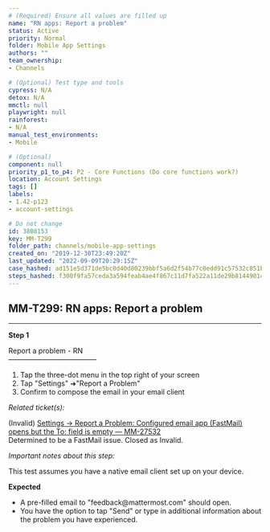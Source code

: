 ```yaml
---
# (Required) Ensure all values are filled up
name: "RN apps: Report a problem"
status: Active
priority: Normal
folder: Mobile App Settings
authors: ""
team_ownership: 
- Channels

# (Optional) Test type and tools
cypress: N/A
detox: N/A
mmctl: null
playwright: null
rainforest: 
- N/A
manual_test_environments: 
- Mobile

# (Optional)
component: null
priority_p1_to_p4: P2 - Core Functions (Do core functions work?)
location: Account Settings
tags: []
labels: 
- 1.42-p123
- account-settings

# Do not change
id: 3808153
key: MM-T299
folder_path: channels/mobile-app-settings
created_on: "2019-12-30T23:49:20Z"
last_updated: "2022-09-09T20:29:15Z"
case_hashed: ad151e5d371de5bc0d40d80239bbf5a6d2f54b77c0edd91c57532c851bce4c8826fc5573f0a31e1d71bdf409dc76bae9
steps_hashed: f300f9fa57ceda3a594feab4ae4f867c11d7fa522a11de29b814490141da4578b093397078d416b2b46cef2ccc843678
---
```


## MM-T299: RN apps: Report a problem

---

**Step 1**

Report a problem - RN\
–––––––––––––––––––––––––

1. Tap the three-dot menu in the top right of your screen
2. Tap "Settings" ➜"Report a Problem"
3. Confirm to compose the email in your email client

_Related ticket(s):_

(Invalid) [Settings -> Report a Problem: Configured email app (FastMail) opens but the To: field is empty — MM-27532](https://mattermost.atlassian.net/browse/MM-27532)\
Determined to be a FastMail issue. Closed as Invalid.

_Important notes about this step:_

​​​​This test assumes you have a native email client set up on your device.

**Expected**

- A pre-filled email to "feedback\@mattermost.com" should open.
- You have the option to tap "Send" or type in additional information about the problem you have experienced.
